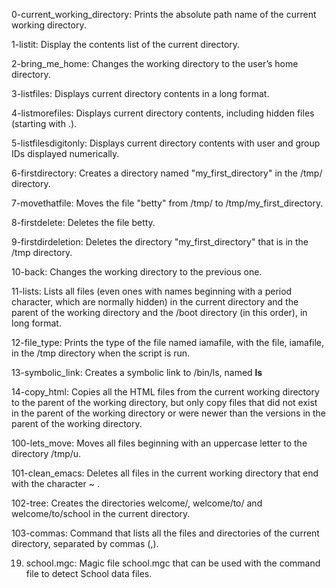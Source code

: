 0-current_working_directory: Prints the absolute path name of the current working directory.

1-listit: Display the contents list of the current directory.

2-bring_me_home: Changes the working directory to the user’s home directory.

3-listfiles: Displays current directory contents in a long format.

4-listmorefiles: Displays current directory contents, including hidden files (starting with .).

5-listfilesdigitonly: Displays current directory contents with user and group IDs displayed numerically.

6-firstdirectory: Creates a directory named "my_first_directory" in the /tmp/ directory.

7-movethatfile: Moves the file "betty" from /tmp/ to /tmp/my_first_directory.

8-firstdelete: Deletes the file betty.

9-firstdirdeletion: Deletes the directory "my_first_directory" that is in the /tmp directory.

10-back: Changes the working directory to the previous one.

11-lists: Lists all files (even ones with names beginning with a period character, which are normally hidden) in the current directory and the parent of the working directory and the /boot directory (in this order), in long format.

12-file_type: Prints the type of the file named iamafile, with the file, iamafile, in the /tmp directory when the script is run.

13-symbolic_link: Creates a symbolic link to /bin/ls, named __ls__

14-copy_html: Copies all the HTML files from the current working directory to the parent of the working directory, but only copy files that did not exist in the parent of the working directory or were newer than the versions in the parent of the working directory.

100-lets_move: Moves all files beginning with an uppercase letter to the directory /tmp/u.

101-clean_emacs: Deletes all files in the current working directory that end with the character ~ .

102-tree: Creates the directories welcome/, welcome/to/ and welcome/to/school in the current directory.

103-commas: Command that lists all the files and directories of the current directory, separated by commas (,).

19) school.mgc: Magic file school.mgc that can be used with the command file to detect School data files. 
